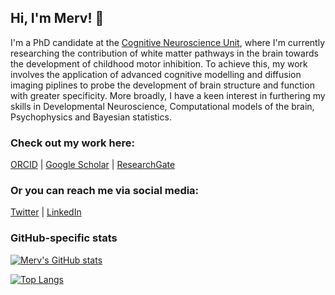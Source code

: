 ## Hi, I'm Merv! 👋

I'm a PhD candidate at the [Cognitive Neuroscience Unit](https://www.deakin.edu.au/psychology/our-research/cognitive-neuroscience-unit), where I'm currently researching the contribution of white matter pathways in the brain towards the development of childhood motor inhibition. To achieve this, my work involves the application of advanced cognitive modelling and diffusion imaging piplines to probe the development of brain structure and function with greater specificity. More broadly, I have a keen interest in furthering my skills in Developmental Neuroscience, Computational models of the brain, Psychophysics and Bayesian statistics.


### Check out my work here:

[ORCID](https://orcid.org/my-orcid?orcid=0000-0001-8058-3995) | [Google Scholar](https://www.researchgate.net/profile/Mervyn-Singh-2) | [ResearchGate](https://www.researchgate.net/profile/Mervyn-Singh-2)

### Or you can reach me via social media:

[Twitter](https://twitter.com/MervynSingh1) | [LinkedIn](https://www.linkedin.com/in/mervyn-singh/)


### GitHub-specific stats

[![Merv's GitHub stats](https://github-readme-stats.vercel.app/api?username=MervSingh)](https://github.com/MervSingh/github-readme-stats)


[![Top Langs](https://github-readme-stats.vercel.app/api/top-langs/?username=MervSingh&layout=compact)](https://github.com/MervSingh/github-readme-stats)

<!--
**MervSingh/MervSingh** is a ✨ _special_ ✨ repository because its `README.md` (this file) appears on your GitHub profile.
-->
